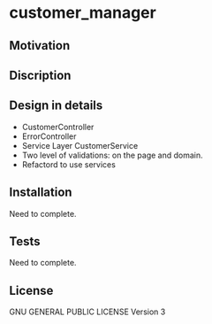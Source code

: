 # customer_manager

## Motivation

## Discription


## Design in details 

+ CustomerController  
+ ErrorController
+ Service Layer CustomerService
+ Two level of validations: on the page and domain.
+ Refactord to use services  


## Installation

Need to complete.


## Tests

Need to complete.


## License

GNU GENERAL PUBLIC LICENSE
Version 3
